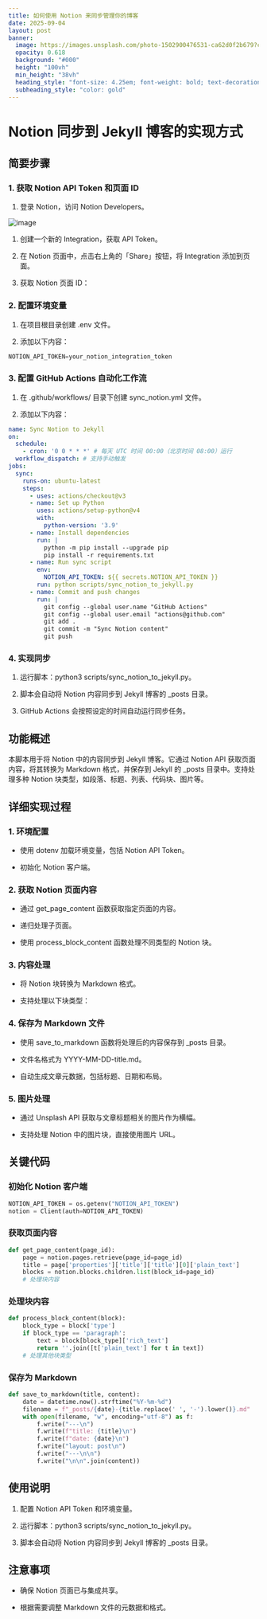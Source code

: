 ```yaml
---
title: 如何使用 Notion 来同步管理你的博客
date: 2025-09-04
layout: post
banner:
  image: https://images.unsplash.com/photo-1502900476531-ca62d0f2b679?crop=entropy&cs=tinysrgb&fit=max&fm=jpg&ixid=M3w2OTIwMzJ8MHwxfHJhbmRvbXx8fHx8fHx8fDE3NTY5NzQ0MjN8&ixlib=rb-4.1.0&q=80&w=1080
  opacity: 0.618
  background: "#000"
  height: "100vh"
  min_height: "38vh"
  heading_style: "font-size: 4.25em; font-weight: bold; text-decoration: underline"
  subheading_style: "color: gold"
---
```


# Notion 同步到 Jekyll 博客的实现方式

## 简要步骤

### 1. 获取 Notion API Token 和页面 ID

1. 登录 Notion，访问 Notion Developers。

![image](https://prod-files-secure.s3.us-west-2.amazonaws.com/a7a0cc5a-89b9-4cda-8686-1fba0ca52f40/d19c1afe-dea5-4312-9333-786b0ba83054/image.png?X-Amz-Algorithm=AWS4-HMAC-SHA256&X-Amz-Content-Sha256=UNSIGNED-PAYLOAD&X-Amz-Credential=ASIAZI2LB466YNPZN3ZD%2F20250904%2Fus-west-2%2Fs3%2Faws4_request&X-Amz-Date=20250904T082702Z&X-Amz-Expires=3600&X-Amz-Security-Token=IQoJb3JpZ2luX2VjEPD%2F%2F%2F%2F%2F%2F%2F%2F%2F%2FwEaCXVzLXdlc3QtMiJIMEYCIQDe%2FAOcEeryX%2BemJTPIEmtoAcRZioMxTry4AQ%2FTL6cyHgIhALvqwgEoG0WAlp8lw0UcLBHmw9EPKNj2MVmBPY8z8TeyKv8DCFkQABoMNjM3NDIzMTgzODA1IgxykZYmp3878SYNfOgq3APfXGp1qL8QCE%2F5F6bz8pO%2F3D%2BOcMJbzP9GizYIgC7MKe3zlDh0dkgSOgb%2BzCVAAjahYNHx0%2FDYpXry%2BcJHFy9SKivVn%2BZjfxk6RvawmWG7XrsdQ8fTrJBYiZU%2BjVtEuwqG9iwY6WS4dCqz7lyBeT8uXsh41%2FC1ONk%2F3Y%2Fw2DNufm1EoONn0sgol9EkK1T4ZFjojeqxRl%2F%2F81G9wHW%2FLNEDRKkem%2FQqOl0q1QApRKrkHjPDy0Rzp61C1e9ZqDuf9VeNoYVyirtOYVe6bcGTgrdF3nn%2F41SZ5mSTYcduxrawp0dhPn4EgJdxJUSufUgx0Jgzniz3ZKXKo86KSd9hZcO2pBunlamzqEhKhBN%2BwDF910QndspHXpErfrSEknp9x1WlGUxDTIhkLzWX3SN%2FNvT%2FItV%2FOLxWauWv3JpHIWOHZ3zSl3VRKfT%2F0ikPbxTXDNu%2Bob6zkJaWXOX8ZrsWLKNpVxmS1TiWGsPV4u%2FK%2BFNER0A0jUL%2B%2F%2BmO4KJZf7G0yU7yzHLRPlpvHVIq9SfIns3xRcuslo7DsiTSAU%2F8QD3s%2FMLe%2F16sHACZOPLaHXRk14tbYQhuwWFw57gQHrCh1O87nwzBuViLbdhhFRx%2BkK2I%2BkODFPWUnDfefpSRKjDDleXFBjqkAfHaw%2FuTM9qrY9NAKBUDRWexlloUu7Bmua0x6qWDpZJgxRXn0DyA45ggkodBIrOQhtTH%2BkxAg5XriTtvVrA5ut9YmdjmGBsEVsh7gX%2FPQLU%2FEX8d4oXKHmLD7jp085Z4cxtoRJbhGsL8UAnHZtso2nOMoQbvcJFT5%2BzEt0QgNqLUxZQ7IZCVFreb8m7yXX9ZEt2YWQuzgtdL59dtv5wWhIHv4o0Y&X-Amz-Signature=0226e41ce508539280bf2dc65277f09d22cc79b083e0c4de37a2b1b75f6bf080&X-Amz-SignedHeaders=host&x-amz-checksum-mode=ENABLED&x-id=GetObject)

1. 创建一个新的 Integration，获取 API Token。

1. 在 Notion 页面中，点击右上角的「Share」按钮，将 Integration 添加到页面。

1. 获取 Notion 页面 ID：


### 2. 配置环境变量

1. 在项目根目录创建 .env 文件。

1. 添加以下内容：

```javascript
NOTION_API_TOKEN=your_notion_integration_token
```

### 3. 配置 GitHub Actions 自动化工作流

1. 在 .github/workflows/ 目录下创建 sync_notion.yml 文件。

1. 添加以下内容：

```yaml
name: Sync Notion to Jekyll
on:
  schedule:
    - cron: '0 0 * * *' # 每天 UTC 时间 00:00（北京时间 08:00）运行
  workflow_dispatch: # 支持手动触发
jobs:
  sync:
    runs-on: ubuntu-latest
    steps:
      - uses: actions/checkout@v3
      - name: Set up Python
        uses: actions/setup-python@v4
        with:
          python-version: '3.9'
      - name: Install dependencies
        run: |
          python -m pip install --upgrade pip
          pip install -r requirements.txt
      - name: Run sync script
        env:
          NOTION_API_TOKEN: ${{ secrets.NOTION_API_TOKEN }}
        run: python scripts/sync_notion_to_jekyll.py
      - name: Commit and push changes
        run: |
          git config --global user.name "GitHub Actions"
          git config --global user.email "actions@github.com"
          git add .
          git commit -m "Sync Notion content"
          git push
```

### 4. 实现同步

1. 运行脚本：python3 scripts/sync_notion_to_jekyll.py。

1. 脚本会自动将 Notion 内容同步到 Jekyll 博客的 _posts 目录。

1. GitHub Actions 会按照设定的时间自动运行同步任务。

## 功能概述

本脚本用于将 Notion 中的内容同步到 Jekyll 博客。它通过 Notion API 获取页面内容，将其转换为 Markdown 格式，并保存到 Jekyll 的 _posts 目录中。支持处理多种 Notion 块类型，如段落、标题、列表、代码块、图片等。

## 详细实现过程

### 1. 环境配置

- 使用 dotenv 加载环境变量，包括 Notion API Token。

- 初始化 Notion 客户端。

### 2. 获取 Notion 页面内容

- 通过 get_page_content 函数获取指定页面的内容。

- 递归处理子页面。

- 使用 process_block_content 函数处理不同类型的 Notion 块。

### 3. 内容处理

- 将 Notion 块转换为 Markdown 格式。

- 支持处理以下块类型：


### 4. 保存为 Markdown 文件

- 使用 save_to_markdown 函数将处理后的内容保存到 _posts 目录。

- 文件名格式为 YYYY-MM-DD-title.md。

- 自动生成文章元数据，包括标题、日期和布局。

### 5. 图片处理

- 通过 Unsplash API 获取与文章标题相关的图片作为横幅。

- 支持处理 Notion 中的图片块，直接使用图片 URL。

## 关键代码

### 初始化 Notion 客户端

```python
NOTION_API_TOKEN = os.getenv("NOTION_API_TOKEN")
notion = Client(auth=NOTION_API_TOKEN)
```

### 获取页面内容

```python
def get_page_content(page_id):
    page = notion.pages.retrieve(page_id=page_id)
    title = page['properties']['title']['title'][0]['plain_text']
    blocks = notion.blocks.children.list(block_id=page_id)
    # 处理块内容
```

### 处理块内容

```python
def process_block_content(block):
    block_type = block['type']
    if block_type == 'paragraph':
        text = block[block_type]['rich_text']
        return ''.join([t['plain_text'] for t in text])
    # 处理其他块类型
```

### 保存为 Markdown

```python
def save_to_markdown(title, content):
    date = datetime.now().strftime("%Y-%m-%d")
    filename = f"_posts/{date}-{title.replace(' ', '-').lower()}.md"
    with open(filename, "w", encoding="utf-8") as f:
        f.write("---\n")
        f.write(f"title: {title}\n")
        f.write(f"date: {date}\n")
        f.write("layout: post\n")
        f.write("---\n\n")
        f.write("\n\n".join(content))
```

## 使用说明

1. 配置 Notion API Token 和环境变量。

1. 运行脚本：python3 scripts/sync_notion_to_jekyll.py。

1. 脚本会自动将 Notion 内容同步到 Jekyll 博客的 _posts 目录。

## 注意事项

- 确保 Notion 页面已与集成共享。

- 根据需要调整 Markdown 文件的元数据和格式。